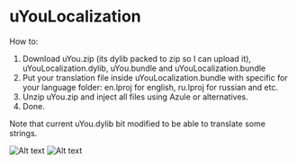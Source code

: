# uYouLocalization

How to:

1. Download uYou.zip (its dylib packed to zip so I can upload it), uYouLocalization.dylib, uYou.bundle and uYouLocalization.bundle
2. Put your translation file inside uYouLocalization.bundle with specific for your language folder: en.lproj for english, ru.lproj for russian and etc.
3. Unzip uYou.zip and inject all files using Azule or alternatives.
4. Done.

Note that current uYou.dylib bit modified to be able to translate some strings.

![Alt text](uYouLocalization/Screenshot1.PNG?raw=true)
![Alt text](uYouLocalization/Screenshot2.PNG?raw=true)
